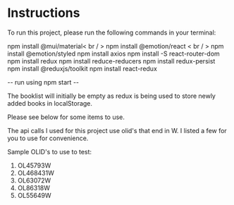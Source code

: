 # Instructions

To run this project, please run the following commands in your terminal:

npm install @mui/material< br / >
npm install @emotion/react < br / >
npm install @emotion/styled 
npm install axios
npm install -S react-router-dom
npm install redux
npm install reduce-reducers
npm install redux-persist
npm install @reduxjs/toolkit 
npm install react-redux

-- run using npm start --

The booklist will initially be empty as redux is being used to store newly added books in localStorage. 

Please see below for some items to use.

The api calls I used for this project use olid's that end in W. I listed a few for you to use for convenience.

Sample OLID's to use to test:
1. OL45793W
2. OL468431W
3. OL63072W
4. OL86318W
5. OL55649W


